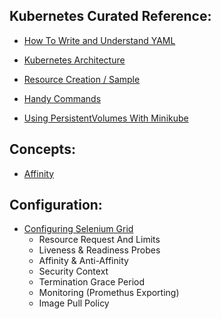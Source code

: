 ## Kubernetes Curated Reference:

- [How To Write and Understand YAML](./HowtoWriteYaml.md)

- [Kubernetes Architecture](./Curated%20Reference/Kubernetes%20Architecture/KubernetesArchitecture.md)

- [Resource Creation / Sample](./Curated%20Reference/Resource%20Creation)

- [Handy Commands](./Curated%20Reference/Handy%20Commands.md)

- [Using PersistentVolumes With Minikube](./Curated%20Reference/Using%20Volumes%20From%20Host.md)

## Concepts:
- [Affinity](./Curated%20Reference/Concepts/Affinity.md)

## Configuration:
- [Configuring Selenium Grid](./Curated%20Reference/Configuration/SeleniumGrid.md)
    - Resource Request And Limits
    - Liveness & Readiness Probes
    - Affinity & Anti-Affinity
    - Security Context
    - Termination Grace Period
    - Monitoring (Promethus Exporting)
    - Image Pull Policy
